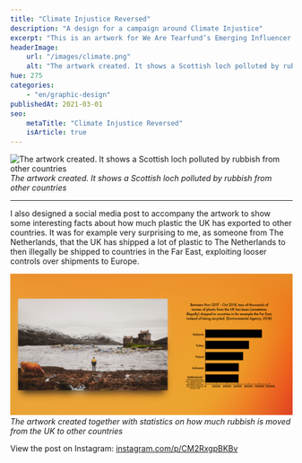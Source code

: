 ```yaml
---
title: "Climate Injustice Reversed"
description: "A design for a campaign around Climate Injustice"
excerpt: "This is an artwork for We Are Tearfund’s Emerging Influencer course! To show the impact we as western countries have on the world, I decided to turn things around and show how for example a beautiful Scottish loch would look if it was polluted by rubbish from other countries. I call it ‘Climate Injustice Reversed’."
headerImage:
    url: "/images/climate.png"
    alt: "The artwork created. It shows a Scottish loch polluted by rubbish from other countries"
hue: 275
categories:
    - "en/graphic-design"
publishedAt: 2021-03-01
seo:
    metaTitle: "Climate Injustice Reversed"
    isArticle: true
---
```


![The artwork created. It shows a Scottish loch polluted by rubbish from other countries](../../../assets/images/climate.png)
_The artwork created. It shows a Scottish loch polluted by rubbish from other countries_

---

I also designed a social media post to accompany the artwork to show some interesting facts about how much plastic the UK has exported to other countries. It was for example very surprising to me, as someone from The Netherlands, that the UK has shipped a lot of plastic to The Netherlands to then illegally be shipped to countries in the Far East, exploiting looser controls over shipments to Europe.

![The artwork created together with statistics on how much rubbish is moved from the UK to other countries](../../../assets/images/climate-1.png)
_The artwork created together with statistics on how much rubbish is moved from the UK to other countries_

View the post on Instagram:
[instagram.com/p/CM2RxgpBKBv](instagram.com/p/CM2RxgpBKBv)
